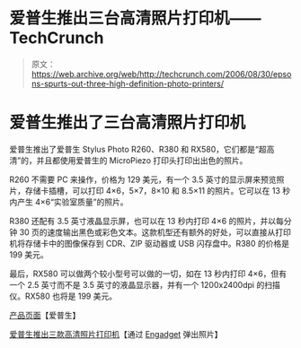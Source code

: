 # 爱普生推出三台高清照片打印机——TechCrunch

> 原文：<https://web.archive.org/web/http://techcrunch.com/2006/08/30/epsons-spurts-out-three-high-definition-photo-printers/>

# 爱普生推出了三台高清照片打印机

爱普生推出了爱普生 Stylus Photo R260、R380 和 RX580，它们都是“超高清”的，并且都使用爱普生的 MicroPiezo 打印头打印出出色的照片。

R260 不需要 PC 来操作，价格为 129 美元，有一个 3.5 英寸的显示屏来预览照片，存储卡插槽，可以打印 4×6，5×7，8×10 和 8.5×11 的照片。它可以在 13 秒内产生 4×6“实验室质量”的照片。

R380 还配有 3.5 英寸液晶显示屏，也可以在 13 秒内打印 4×6 的照片，并以每分钟 30 页的速度输出黑色或彩色文本。这款机型还有额外的好处，可以直接从打印机将存储卡中的图像保存到 CDR、ZIP 驱动器或 USB 闪存盘中。R380 的价格是 199 美元。

最后，RX580 可以做两个较小型号可以做的一切，如在 13 秒内打印 4×6，但有一个 2.5 英寸而不是 3.5 英寸的液晶显示器，并有一个 1200x2400dpi 的扫描仪。RX580 也将是 199 美元。

[产品页面](https://web.archive.org/web/20200406140056/http://www.epson.com/UltraHD)【爱普生】

[爱普生推出三款高清照片打印机](https://web.archive.org/web/20200406140056/http://www.popphoto.com/photonews/2900/epson-unveils-trio-of-hi-def-photo-printers.html)【通过 [Engadget](https://web.archive.org/web/20200406140056/http://www.engadget.com/2006/08/30/epson-launches-three-inkjets-r260-r380-and-the-rx580-all-in-o/) 弹出照片】